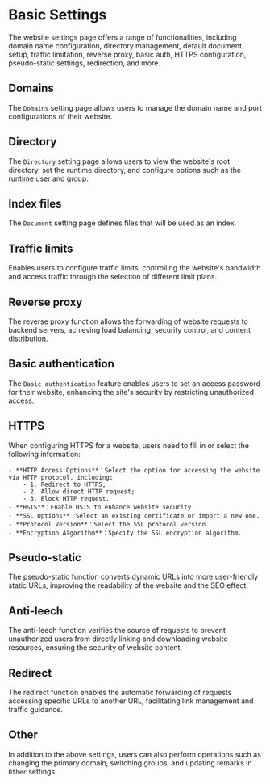 # Basic Settings

The website settings page offers a range of functionalities, including domain name configuration, directory management, default document setup, traffic limitation, reverse proxy, basic auth, HTTPS configuration, pseudo-static settings, redirection, and more.

## Domains

The `Domains` setting page allows users to manage the domain name and port configurations of their website.

## Directory

The `Directory` setting page allows users to view the website's root directory, set the runtime directory, and configure options such as the runtime user and group.

## Index files

The `Document` setting page defines files that will be used as an index.

## Traffic limits

Enables users to configure traffic limits, controlling the website's bandwidth and access traffic through the selection of different limit plans.

## Reverse proxy

The reverse proxy function allows the forwarding of website requests to backend servers, achieving load balancing, security control, and content distribution.

## Basic authentication

The `Basic authentication` feature enables users to set an access password for their website, enhancing the site's security by restricting unauthorized access.

## HTTPS

When configuring HTTPS for a website, users need to fill in or select the following information:

    - **HTTP Access Options**：Select the option for accessing the website via HTTP protocol, including: 
        - 1. Redirect to HTTPS; 
        - 2. Allow direct HTTP request;
        - 3. Block HTTP request.
    - **HSTS**：Enable HSTS to enhance website security.
    - **SSL Options**：Select an existing certificate or import a new one.
    - **Protocol Version**：Select the SSL protocol version.
    - **Encryption Algorithm**：Specify the SSL encryption algorithm.

## Pseudo-static

The pseudo-static function converts dynamic URLs into more user-friendly static URLs, improving the readability of the website and the SEO effect.

## Anti-leech

The anti-leech function verifies the source of requests to prevent unauthorized users from directly linking and downloading website resources, ensuring the security of website content.

## Redirect

The redirect function enables the automatic forwarding of requests accessing specific URLs to another URL, facilitating link management and traffic guidance.

## Other

In addition to the above settings, users can also perform operations such as changing the primary domain, switching groups, and updating remarks in `Other` settings.
